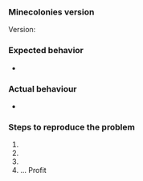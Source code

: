 <!-- If you are making a bug report, please fill out this template as best as possible, this will help 
     us to understand your issue much easier. -->
### Minecolonies version
<!-- Exact version, eg: 0.9.126-ALPHA or 0.9.2-RELEASE, please don't just give the Minecraft version you're playing. -->

Version: 

### Expected behavior
<!-- What would you expect to see if this feature was working as intended? -->

- <!-- Description here -->

### Actual behaviour
<!-- What actually happens when this feature is used in it's current state? 
     Try to give good detail here to help us properly understand the issue. -->

- <!-- Description here -->

<!-- If you have any videos, images or logs relating to this issue, please post them here also. -->

### Steps to reproduce the problem
<!-- What should we do to make this issue show up in our own game? 
     Please also try to give good detail here so it's easier for us to reproduce this issue. -->

1. <!-- Do this -->
2. <!-- And then this -->
3. <!-- So that this happens -->
4. ... Profit
